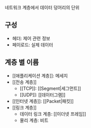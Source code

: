 네트워크 계층에서 데이터 덩어리의 단위
## 구성
- 헤더: 제어 관련 정보
- 페이로드: 실제 데이터

## 계층 별 이름
- [[애플리케이션 계층]]: 메세지
- [[전송 계층]]
	- [[TCP]]: [[Segment|세그먼트]]
	- [[UDP]]: [[데이터그램]]
- [[인터넷 계층]]: [[Packet|패킷]]
- [[링크 계층]]
	- 데이터 링크 계층: [[이더넷 프레임]]
	- 물리 계층: 비트